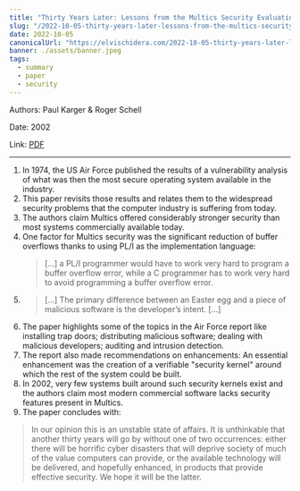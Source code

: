 ```yaml
---
title: "Thirty Years Later: Lessons from the Multics Security Evaluation — Paper Summary"
slug: "/2022-10-05-thirty-years-later-lessons-from-the-multics-security-evaluation"
date: 2022-10-05
canonicalUrl: "https://elvischidera.com/2022-10-05-thirty-years-later-lessons-from-the-multics-security-evaluation/"
banner: ./assets/banner.jpeg
tags:
  - summary
  - paper
  - security
---
```


Authors: Paul Karger & Roger Schell

Date: 2002

Link: [PDF](https://www.acsac.org/2002/papers/classic-multics.pdf)

-----

1. In 1974, the US Air Force published the results of a vulnerability analysis of what was then the most secure operating system available in the industry.
2. This paper revisits those results and relates them to the widespread security problems that the computer industry is suffering from today.
3. The authors claim Multics offered considerably stronger security than most systems commercially available today.
4. One factor for Multics security was the significant reduction of buffer overflows thanks to using PL/I as the implementation language:
    > […] a PL/I programmer would have to work very hard to program a buffer overflow error, while a C programmer has to work very hard to avoid programming a buffer overflow error.
6. > […] The primary difference between an Easter egg and a piece of malicious software is the developer’s intent. […]
7. The paper highlights some of the topics in the Air Force report like installing trap doors; distributing malicious software; dealing with malicious developers; auditing and intrusion detection.
8. The report also made recommendations on enhancements: An essential enhancement was the creation of a verifiable "security kernel" around which the rest of the system could be built.
9. In 2002, very few systems built around such security kernels exist and the authors claim most modern commercial software lacks security features present in Multics.
10. The paper concludes with:
> In our opinion this is an unstable state of affairs. It is unthinkable that another thirty years will go by without one of two occurrences: either there will be horrific cyber disasters that will deprive society of much of the value computers can provide, or the available technology will be delivered, and hopefully enhanced, in products that provide effective security. We hope it will be the latter.  